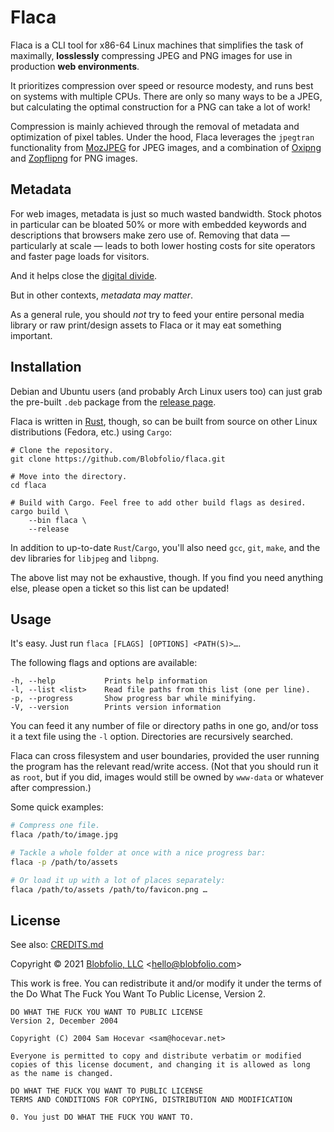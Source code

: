 # Flaca

Flaca is a CLI tool for x86-64 Linux machines that simplifies the task of maximally, **losslessly** compressing JPEG and PNG images for use in production **web environments**.

It prioritizes compression over speed or resource modesty, and runs best on systems with multiple CPUs. There are only so many ways to be a JPEG, but calculating the optimal construction for a PNG can take a lot of work!

Compression is mainly achieved through the removal of metadata and optimization of pixel tables. Under the hood, Flaca leverages the `jpegtran` functionality from [MozJPEG](https://github.com/mozilla/mozjpeg) for JPEG images, and a combination of [Oxipng](https://github.com/shssoichiro/oxipng) and [Zopflipng](https://github.com/google/zopfli) for PNG images.



## Metadata

For web images, metadata is just so much wasted bandwidth. Stock photos in particular can be bloated 50% or more with embedded keywords and descriptions that browsers make zero use of. Removing that data — particularly at scale — leads to both lower hosting costs for site operators and faster page loads for visitors.

And it helps close the [digital divide](https://en.wikipedia.org/wiki/Digital_divide).

But in other contexts, _metadata may matter_.

As a general rule, you should _not_ try to feed your entire personal media library or raw print/design assets to Flaca or it may eat something important.



## Installation

Debian and Ubuntu users (and probably Arch Linux users too) can just grab the pre-built `.deb` package from the [release page](https://github.com/Blobfolio/flaca/releases/latest).

Flaca is written in [Rust](https://www.rust-lang.org/), though, so can be built from source on other Linux distributions (Fedora, etc.) using `Cargo`:

```
# Clone the repository.
git clone https://github.com/Blobfolio/flaca.git

# Move into the directory.
cd flaca

# Build with Cargo. Feel free to add other build flags as desired.
cargo build \
    --bin flaca \
    --release
```

In addition to up-to-date `Rust`/`Cargo`, you'll also need `gcc`, `git`, `make`, and the dev libraries for `libjpeg` and `libpng`.

The above list may not be exhaustive, though. If you find you need anything else, please open a ticket so this list can be updated!



## Usage

It's easy. Just run `flaca [FLAGS] [OPTIONS] <PATH(S)>…`.

The following flags and options are available:
```
-h, --help           Prints help information
-l, --list <list>    Read file paths from this list (one per line).
-p, --progress       Show progress bar while minifying.
-V, --version        Prints version information
```

You can feed it any number of file or directory paths in one go, and/or toss it a text file using the `-l` option. Directories are recursively searched.

Flaca can cross filesystem and user boundaries, provided the user running the program has the relevant read/write access. (Not that you should run it as `root`, but if you did, images would still be owned by `www-data` or whatever after compression.)

Some quick examples:
```bash
# Compress one file.
flaca /path/to/image.jpg

# Tackle a whole folder at once with a nice progress bar:
flaca -p /path/to/assets

# Or load it up with a lot of places separately:
flaca /path/to/assets /path/to/favicon.png …
```



## License

See also: [CREDITS.md](CREDITS.md)

Copyright © 2021 [Blobfolio, LLC](https://blobfolio.com) &lt;hello@blobfolio.com&gt;

This work is free. You can redistribute it and/or modify it under the terms of the Do What The Fuck You Want To Public License, Version 2.

    DO WHAT THE FUCK YOU WANT TO PUBLIC LICENSE
    Version 2, December 2004

    Copyright (C) 2004 Sam Hocevar <sam@hocevar.net>

    Everyone is permitted to copy and distribute verbatim or modified
    copies of this license document, and changing it is allowed as long
    as the name is changed.

    DO WHAT THE FUCK YOU WANT TO PUBLIC LICENSE
    TERMS AND CONDITIONS FOR COPYING, DISTRIBUTION AND MODIFICATION

    0. You just DO WHAT THE FUCK YOU WANT TO.
